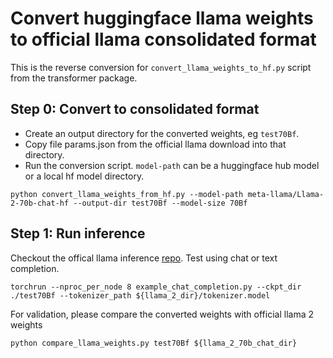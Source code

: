# Convert huggingface llama weights to official llama consolidated format

This is the reverse conversion for `convert_llama_weights_to_hf.py` script from the transformer package.

## Step 0: Convert to consolidated format
- Create an output directory for the converted weights, eg `test70Bf`.
- Copy file params.json from the official llama download into that directory.
- Run the conversion script. `model-path` can be a huggingface hub model or a local hf model directory.
```
python convert_llama_weights_from_hf.py --model-path meta-llama/Llama-2-70b-chat-hf --output-dir test70Bf --model-size 70Bf
```

## Step 1: Run inference
Checkout the offical llama inference [repo](https://github.com/facebookresearch/llama). Test using chat or text completion.
```
torchrun --nproc_per_node 8 example_chat_completion.py --ckpt_dir ./test70Bf --tokenizer_path ${llama_2_dir}/tokenizer.model
```

For validation, please compare the converted weights with official llama 2 weights
```
python compare_llama_weights.py test70Bf ${llama_2_70b_chat_dir}
```
